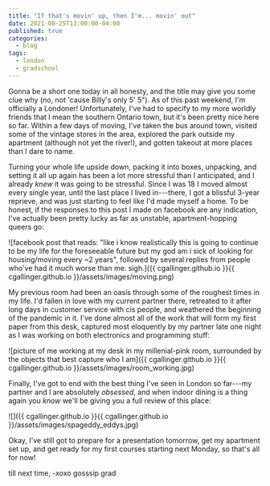 ```yaml
---
title: "If that's movin' up, then I'm... movin' out"
date: 2021-08-25T13:00:00-04:00
published: true
categories:
  - blog
tags:
  - london
  - gradschool
---
```


Gonna be a short one today in all honesty, and the title may give you some clue why (no, not 'cause Billy's only 5' 5"). As of this past weekend, I'm officially a Londoner! Unfortunately, I've had to specify to my more worldly friends that I mean the southern Ontario town, but it's been pretty nice here so far. Within a few days of moving, I've taken the bus around town, visited some of the vintage stores in the area, explored the park outside my apartment (although not yet the river!), and gotten takeout at more places than I dare to name.

Turning your whole life upside down, packing it into boxes, unpacking, and setting it all up again has been a lot more stressful than I anticipated, and I already _knew_ it was going to be stressful. Since I was 18 I moved almost every single year, until the last place I lived in---there, I got a blissful 3-year reprieve, and was just starting to feel like I'd made myself a home. To be honest, if the responses to this post I made on facebook are any indication, I've actually been pretty lucky as far as unstable, apartment-hopping queers go:

![facebook post that reads: "like i know realistically this is going to continue to be my life for the foreseeable future but my god am i sick of looking for housing/moving every ~2 years", followed by several replies from people who've had it much worse than me. sigh.]({{ cgallinger.github.io }}{{ cgallinger.github.io }}/assets/images/moving.png)

My previous room had been an oasis through some of the roughest times in my life. I'd fallen in love with my current partner there, retreated to it after long days in customer service with cis people, and weathered the beginning of the pandemic in it. I've done almost all of the work that will form my first paper from this desk, captured most eloquently by my partner late one night as I was working on both electronics and programming stuff: 

![picture of me working at my desk in my millenial-pink room, surrounded by the objects that best capture who I am]({{ cgallinger.github.io }}{{ cgallinger.github.io }}/assets/images/room_working.jpg)

Finally, I've got to end with the best thing I've seen in London so far---my partner and I are absolutely _obsessed_, and when indoor dining is a thing again you _know_ we'll be giving you a full review of this place: 

![]({{ cgallinger.github.io }}{{ cgallinger.github.io }}/assets/images/spageddy_eddys.jpg)

Okay, I've still got to prepare for a presentation tomorrow, get my apartment set up, and get ready for my first courses starting next Monday, so that's all for now!

till next time,
-xoxo gosssip grad